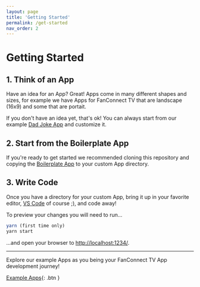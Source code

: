 ```yaml
---
layout: page
title: 'Getting Started'
permalink: /get-started
nav_order: 2
---
```


# Getting Started

## 1. Think of an App

Have an idea for an App?  Great!  Apps come in many different shapes and sizes, for example we have Apps for FanConnect TV that are landscape (16x9) and some that are portait.  

If you don't have an idea yet, that's ok!  You can always start from our example [Dad Joke App](https://github.com/fanconnect/developer/tree/main/examples/dad-joke-app) and customize it.

## 2. Start from the Boilerplate App

If you're ready to get started we recommended cloning this repository and copying the [Boilerplate App](https://github.com/fanconnect/developer/tree/main/examples/boilerplate-app) to your custom App directory.

## 3. Write Code

Once you have a directory for your custom App, bring it up in your favorite editor, [VS Code](https://code.visualstudio.com/) of course ;), and code away!

To preview your changes you will need to run...

```js
yarn (first time only)
yarn start
```

...and open your browser to [http://localhost:1234/](http://localhost:1234/).

---

Explore our example Apps as you being your FanConnect TV App development journey!

[Example Apps](/example-apps){: .btn }
